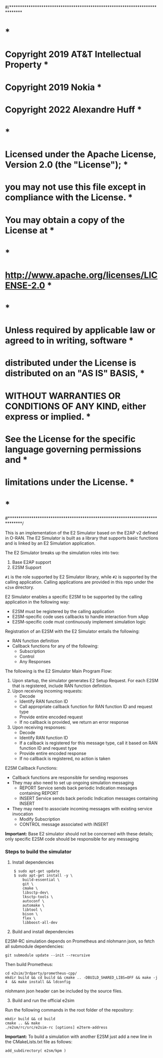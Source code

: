 #/*****************************************************************************
#                                                                            *
# Copyright 2019 AT&T Intellectual Property                                  *
# Copyright 2019 Nokia                                                       *
# Copyright 2022 Alexandre Huff                                              *
#                                                                            *
# Licensed under the Apache License, Version 2.0 (the "License");            *
# you may not use this file except in compliance with the License.           *
# You may obtain a copy of the License at                                    *
#                                                                            *
#      http://www.apache.org/licenses/LICENSE-2.0                            *
#                                                                            *
# Unless required by applicable law or agreed to in writing, software        *
# distributed under the License is distributed on an "AS IS" BASIS,          *
# WITHOUT WARRANTIES OR CONDITIONS OF ANY KIND, either express or implied.   *
# See the License for the specific language governing permissions and        *
# limitations under the License.                                             *
#                                                                            *
#******************************************************************************/

This is an implementation of the E2 Simulator based on the E2AP v2 defined in
O-RAN. The E2 Simulator is built as a library that supports basic functions and
is linked by an E2 Simulation application.

The E2 Simulator breaks up the simulation roles into two:
1. Base E2AP support
2. E2SM Support

`#1` is the role supported by E2 Simulator library, while `#2` is supported by the
calling application.
Calling applications are provided in this repo under the `e2sm` directory.

E2 Simulator enables a specific E2SM to be supported by the calling application
in the following way:

* E2SM must be registered by the calling application
* E2SM-specific code uses callbacks to handle interaction from xApp
* E2SM-specific code must continuously implement simulation logic

Registration of an E2SM with the E2 Simulator entails the following:
* RAN function definition
* Callback functions for any of the following:
    * Subscription
    * Control
    * Any Responses

The following is the E2 Simulator Main Program Flow:
1. Upon startup, the simulator generates E2 Setup Request.
   For each E2SM that is registered, include RAN function definition.
2. Upon receiving incoming requests:
    * Decode
    * Identify RAN function ID
    * Call appropriate callback function for RAN function ID and request type
    * Provide entire encoded request
    * If no callback is provided, we return an error response
3. Upon receiving responses:
    * Decode
    * Identify RAN function ID
    * If a callback is registered for this message type, call it based on RAN function ID and request type
    * Provide entire encoded response
    * If no callback is registered, no action is taken

E2SM Callback Functions:
* Callback functions are responsible for sending responses
* They may also need to set up ongoing simulation messaging
    * REPORT Service sends back periodic Indication messages containing REPORT
    * INSERT Service sends back periodic Indication messages containing INSERT
* They may need to associate incoming messages with existing service invocation
    * Modify Subscription
    * CONTROL message associated with INSERT

**Important:** Base E2 simulator should not be concerned with these details; only specific E2SM code should be responsible for any messaging


### Steps to build the simulator

1. Install dependencies
```
    $ sudo apt-get update
    $ sudo apt-get install -y \
        build-essential \
        git \
        cmake \
        libsctp-dev\
        lksctp-tools \
        autoconf \
        automake \
        libtool \
        bison \
        flex \
        libboost-all-dev
```

2. Build and install dependencies

E2SM-RC simulation depends on Prometheus and nlohmann json, so fetch all submodule dependencies:

```
git submodule update --init --recursive
```

Then build Prometheus:

```
cd e2sim/3rdparty/prometheus-cpp/
mkdir build && cd build && cmake .. -DBUILD_SHARED_LIBS=OFF && make -j 4  && make install && ldconfig
```

nlohmann json header can be included by the source files.

3. Build and run the official e2sim

Run the following commands in the root folder of the repository:

```
mkdir build && cd build
cmake .. && make
./e2sm/rc/src/e2sim-rc [options] e2term-address
```

**Important:** To build a simulation with another E2SM just add a new line in the CMakeLists.txt file as follows:

`add_subdirectory( e2sm/kpm )`
